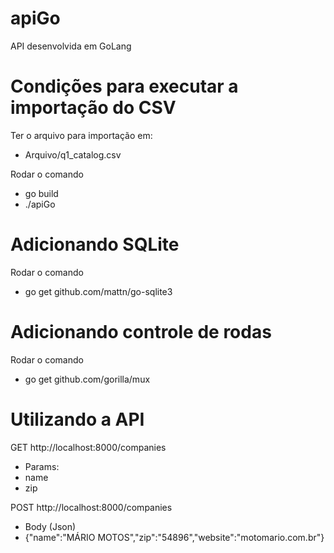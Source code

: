 # apiGo
API desenvolvida em GoLang

# Condições para executar a importação do CSV

Ter o arquivo para importação em:
 - Arquivo/q1_catalog.csv
 
Rodar o comando
 - go build
 - ./apiGo

# Adicionando SQLite

Rodar o comando
 - go get github.com/mattn/go-sqlite3

# Adicionando controle de rodas

Rodar o comando
 - go get github.com/gorilla/mux
 
# Utilizando a API

GET http://localhost:8000/companies
 - Params:
  - name
  - zip

POST http://localhost:8000/companies
 - Body (Json)
  - {"name":"MÁRIO MOTOS","zip":"54896","website":"motomario.com.br"}
